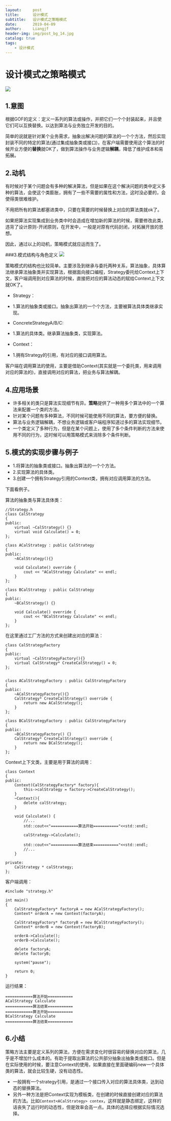 ```yaml
---
layout:     post                  
title:      设计模式
subtitle:   设计模式之策略模式
date:       2019-04-09          
author:     Liangjf                  
header-img: img/post_bg_14.jpg
catalog: true                      
tags:                       
    - 设计模式
---
```


# 设计模式之策略模式
![](https://github.com/liangjfblue/liangjfblue.github.io/blob/master/img/pattern5.jpg?raw=true)

## 1.意图
根据GOF的定义：定义一系列的算法或操作，并把它们一个个封装起来，并且使它们可以互换替换。以达到算法与业务独立开发的目的。

简单的说就是针对某个业务需求，抽象出解决问题的算法的一个个方法，然后实现封装不同的特定的算法(通过集成抽象类或接口)，在客户端需要使用这个算法的时候开业方便的**替换**就OK了，做到算法操作与业务逻辑**解耦**，降低了维护成本和易拓展。

## 2.动机
有时候对于某个问题会有多种的解决算法，但是如果在这个解决问题的类中定义多种的算法，会使这个类膨胀，拥有了一些不需要的属性和方法，这时没必要的，会使得类很难维护。

不用把所有的算法都塞进类中，只要在需要的时候替换上对应的算法类就ok了。

如果把算法实现集成到业务类中时会造成在增加新的算法的时候，需要修改此类，违背了设计原则-开闭原则，在开发中，一般是对原有代码封闭，对拓展开放的思想。

因此，通过以上的动机，策略模式就应运而生了。

###3.模式结构与角色定义
![](https://github.com/liangjfblue/liangjfblue.github.io/blob/master/img/pattern11.jpg?raw=true)

策略模式的结构也比较简单。主要涉及到继承与委托两种关系，算法抽象，具体算法继承算法抽象类并实现算法，根据面向接口编程，Strategy委托给Context上下文，客户端调用到对应算法的时候，直接把对应的算法动态的赋给Context上下文就OK了。

- Strategy：
 - 1.算法的抽象类或接口。抽象出算法的一个个方法，主要被算法具体类继承实现。

- ConcreteStrategyA/B/C:
 - 1.算法的具体类。继承算法抽象类，实现算法。

- Context：
 - 1.拥有Strategy的引用，有对应的接口调用算法。

客户端在调用算法的使用，主要是借助Context(其实就是一个委托类，用来调用对应的算法的)，直接调用对应的算法，把业务与算法解耦。

## 4.应用场景
- 许多相关的类只是算法实现细节有异。**策略**提供了一种用多个算法中的一个算法来配置一个类的方法。
- 针对某个问题有多种算法，不同时候可能使用不同的算法，要方便的替换。
- 算法与业务逻辑解耦，不想业务逻辑或客户端程序知道过多的算法实现细节。
- 一个类定义了多种行为，但是在某个问题上，使用了多个条件判断的方法来使用不同的行为，这时候可以用策略模式来消除多个条件判断。

## 5.模式的实现步骤与例子
- 1.将算法的抽象类或接口。抽象出算法的一个个方法。
- 2.实现算法的具体类。
- 3.创建一个拥有Strategy引用的Context类，拥有对应调用算法的方法。

下面看例子。

算法的抽象类与算法具体类：	

	//Strategy.h
	class CalStrategy
	{
	public:
		virtual ~CalStrategy() {}
		virtual void Calculate() = 0;
	};
	
	class ACalStrategy : public CalStrategy
	{
	public:
		~ACalStrategy(){}
	
		void Calculate() override {
			cout << "ACalStrategy Calculate" << endl;
		}
	};
	
	class BCalStrategy : public CalStrategy
	{
	public:
		~BCalStrategy() {}
	
		void Calculate() override {
			cout << "BCalStrategy Calculate" << endl;
		}
	};

在这里通过工厂方法的方式来创建出对应的算法：

	class CalStrategyFactory
	{
	public:
		virtual ~CalStrategyFactory(){}
		virtual CalStrategy* CreateCalStrategy() = 0;
	};
	
	
	class ACalStrategyFactory : public CalStrategyFactory
	{
	public:
		~ACalStrategyFactory(){}
		CalStrategy* CreateCalStrategy() override {
			return new ACalStrategy();
		}
	};
	
	class BCalStrategyFactory : public CalStrategyFactory
	{
	public:
		~BCalStrategyFactory() {}
		CalStrategy* CreateCalStrategy() override {
			return new BCalStrategy();
		}
	};

Context上下文类，主要是用于算法的调用：

	class Context
	{
	public:
		Context(CalStrategyFactory* factory){
			this->calStrategy = factory->CreateCalStrategy();
		}
		~Context(){
			delete calStrategy;
		}
	
		void Calculate() {
			//...
			std::cout<<"============算法开始==========="<<std::endl;
	
			calStrategy->Calculate();
	
			std::cout<<"============算法结束==========="<<std::endl;
			//...
		}
	
	private:
		CalStrategy * calStrategy;
	};

客户端调用：

	#include "strategy.h"
	
	int main()
	{
		CalStrategyFactory* factoryA = new ACalStrategyFactory();
		Context* orderA = new Context(factoryA);
	
		CalStrategyFactory* factoryB = new BCalStrategyFactory();
		Context* orderB = new Context(factoryB);
	
		orderA->Calculate();
		orderB->Calculate();
	
		delete factoryA;
		delete factoryB;
		
		system("pause");
	
		return 0;
	}

运行结果：

	============算法开始===========
	ACalStrategy Calculate
	============算法结束===========
	============算法开始===========
	BCalStrategy Calculate
	============算法结束===========

## 6.小结
策略方法主要是定义系列的算法，方便在需求变化时很容易的替换对应的算法，几乎是不增加什么成本的。有助于提取出算法的公共部分抽象出抽象类或接口。但是在实际使用的时候，要注意Context的使用，如果直接在里面硬编码new一个具体类的算法，就会比较生硬，没有动态性。

- 一般拥有一个strategy引用，是通过一个接口传入对应的算法具体类，达到动态的替换算法。
- 另外一种方法是把Context实现为模板类，在创建的时候直接创建对应的算法的方法。比如`Context<ACalStrategy> contex`，这样就是静态绑定，这样的话丧失了运行时的动态性，但是效率会高一点。具体的选择应根据实际情况选择。
